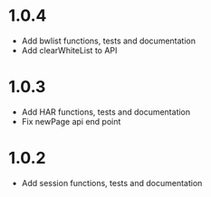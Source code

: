 # 1.0.4
* Add bwlist functions, tests and documentation
* Add clearWhiteList to API

# 1.0.3
* Add HAR functions, tests and documentation
* Fix newPage api end point

# 1.0.2
* Add session functions, tests and documentation
